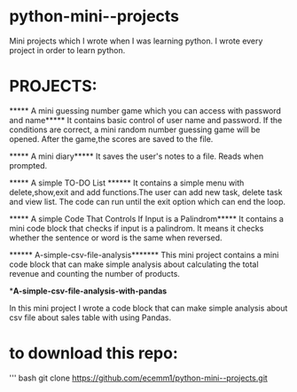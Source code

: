 # python-mini--projects
Mini projects which I wrote when I was learning python.
I wrote every project in order to learn python.
# PROJECTS:
***** A mini guessing number game which you can access with password and name*****
It contains basic control of user name and password. If the conditions are correct, a mini random number guessing game will be opened.
After the game,the scores are saved to the file.

***** A mini diary*****
It saves the user's notes to a file. Reads when prompted.

***** A simple TO-DO List ******
It contains a simple menu with delete,show,exit and add functions.The user can add new task, delete task and view list. The code can run until
the exit option which can end the loop.

***** A simple Code That Controls If Input is a Palindrom*****
It contains a mini code block that checks if input is a palindrom. It means it checks whether the sentence or word is the same when reversed. 

****** A-simple-csv-file-analysis*******
This mini project contains a mini code block that can make simple analysis about calculating the total revenue and counting the number of products.

*****A-simple-csv-file-analysis-with-pandas****

In this mini project I wrote a code block that can make simple analysis about csv file about sales table with using Pandas.








# to download this repo:
''' bash 
git clone
https://github.com/ecemm1/python-mini--projects.git
